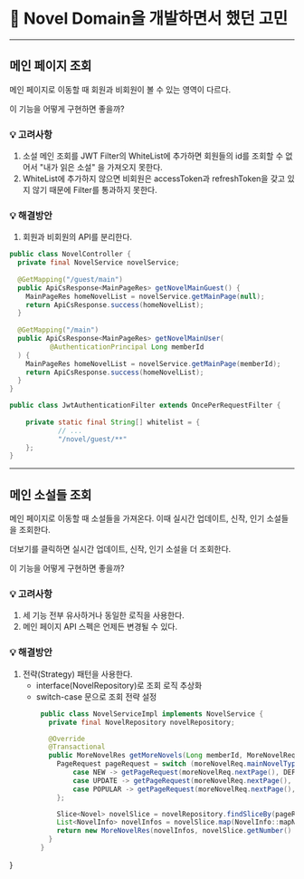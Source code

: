 # 📜 Novel Domain을 개발하면서 했던 고민

---
## 메인 페이지 조회

메인 페이지로 이동할 때 회원과 비회원이 볼 수 있는 영역이 다르다.

이 기능을 어떻게 구현하면 좋을까?

### 💡 고려사항
1. 소설 메인 조회를 JWT Filter의 WhiteList에 추가하면 회원들의 id를 조회할 수 없어서 "내가 읽은 소설" 을 가져오지 못한다.
2. WhiteList에 추가하지 않으면 비회원은 accessToken과 refreshToken을 갖고 있지 않기 때문에 Filter를 통과하지 못한다.

### 💡 해결방안
1. 회원과 비회원의 API를 분리한다.
```java
public class NovelController {
  private final NovelService novelService;
  
  @GetMapping("/guest/main")
  public ApiCsResponse<MainPageRes> getNovelMainGuest() {
    MainPageRes homeNovelList = novelService.getMainPage(null);
    return ApiCsResponse.success(homeNovelList);
  }
  
  @GetMapping("/main")
  public ApiCsResponse<MainPageRes> getNovelMainUser(
          @AuthenticationPrincipal Long memberId
  ) {
    MainPageRes homeNovelList = novelService.getMainPage(memberId);
    return ApiCsResponse.success(homeNovelList);
  }
}
```
```java
public class JwtAuthenticationFilter extends OncePerRequestFilter {
    
    private static final String[] whitelist = {
            // ...
            "/novel/guest/**"
    };
}
```



---
## 메인 소설들 조회

메인 페이지로 이동할 때 소설들을 가져온다. 이때 실시간 업데이트, 신작, 인기 소설들을 조회한다.

더보기를 클릭하면 실시간 업데이트, 신작, 인기 소설을 더 조회한다.

이 기능을 어떻게 구현하면 좋을까?

### 💡 고려사항
1. 세 기능 전부 유사하거나 동일한 로직을 사용한다.
2. 메인 페이지 API 스펙은 언제든 변경될 수 있다.

### 💡 해결방안
1. 전략(Strategy) 패턴을 사용한다.
   - interface(NovelRepository)로 조회 로직 추상화
   - switch-case 문으로 조회 전략 설정
     ```java
      public class NovelServiceImpl implements NovelService {
        private final NovelRepository novelRepository;
     
        @Override
        @Transactional
        public MoreNovelRes getMoreNovels(Long memberId, MoreNovelReq moreNovelReq) {
          PageRequest pageRequest = switch (moreNovelReq.mainNovelType()) {
              case NEW -> getPageRequest(moreNovelReq.nextPage(), DEFAULT_PAGE_SIZE, Sort.Direction.DESC, SortColumn.createdAt);
              case UPDATE -> getPageRequest(moreNovelReq.nextPage(), DEFAULT_PAGE_SIZE, Sort.Direction.DESC, SortColumn.recentlyUpdated);
              case POPULAR -> getPageRequest(moreNovelReq.nextPage(), DEFAULT_PAGE_SIZE, Sort.Direction.DESC, SortColumn.hit);
          };

          Slice<Novel> novelSlice = novelRepository.findSliceBy(pageRequest);
          List<NovelInfo> novelInfos = novelSlice.map(NovelInfo::mapNovelToNovelInfo).toList();
          return new MoreNovelRes(novelInfos, novelSlice.getNumber() + 1, novelSlice.hasNext());
        }
      }
      ```
}
     